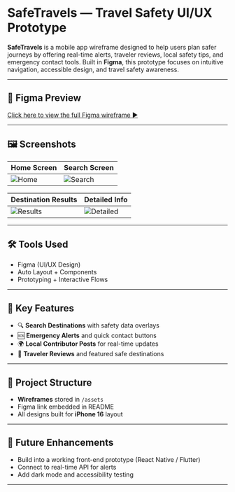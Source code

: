 # SafeTravels — Travel Safety UI/UX Prototype

**SafeTravels** is a mobile app wireframe designed to help users plan safer journeys by offering real-time alerts, traveler reviews, local safety tips, and emergency contact tools. Built in **Figma**, this prototype focuses on intuitive navigation, accessible design, and travel safety awareness.

---

## 🎨 Figma Preview

[Click here to view the full Figma wireframe ▶](https://www.figma.com/file/YOUR_LINK_HERE)

---

## 🖼️ Screenshots

| Home Screen | Search Screen |
|-------------|---------------|
| ![Home](./assets/home.png) | ![Search](./assets/search.png) |

| Destination Results | Detailed Info |
|---------------------|----------------|
| ![Results](./assets/results.png) | ![Detailed](./assets/detailed.png) |

---

## 🛠️ Tools Used

- Figma (UI/UX Design)
- Auto Layout + Components
- Prototyping + Interactive Flows

---

## 📱 Key Features

- 🔍 **Search Destinations** with safety data overlays
- 🆘 **Emergency Alerts** and quick contact buttons
- 🌍 **Local Contributor Posts** for real-time updates
- 🌟 **Traveler Reviews** and featured safe destinations

---

## 📂 Project Structure

- **Wireframes** stored in `/assets`
- Figma link embedded in README
- All designs built for **iPhone 16** layout

---

## 📢 Future Enhancements

- Build into a working front-end prototype (React Native / Flutter)
- Connect to real-time API for alerts
- Add dark mode and accessibility testing

---
